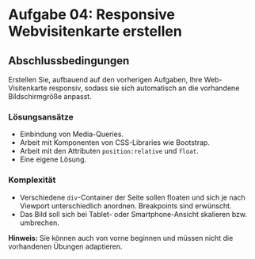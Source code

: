 # Aufgabe 04: Responsive Webvisitenkarte erstellen

## Abschlussbedingungen

Erstellen Sie, aufbauend auf den vorherigen Aufgaben, Ihre Web-Visitenkarte responsiv, sodass sie sich automatisch an die vorhandene Bildschirmgröße anpasst.

### Lösungsansätze
-   Einbindung von Media-Queries.
-   Arbeit mit Komponenten von CSS-Libraries wie Bootstrap.
-   Arbeit mit den Attributen `position:relative` und `float`.
-   Eine eigene Lösung.

### Komplexität
-   Verschiedene `div`-Container der Seite sollen floaten und sich je nach Viewport unterschiedlich anordnen. Breakpoints sind erwünscht.
-   Das Bild soll sich bei Tablet- oder Smartphone-Ansicht skalieren bzw. umbrechen.

**Hinweis:** Sie können auch von vorne beginnen und müssen nicht die vorhandenen Übungen adaptieren.